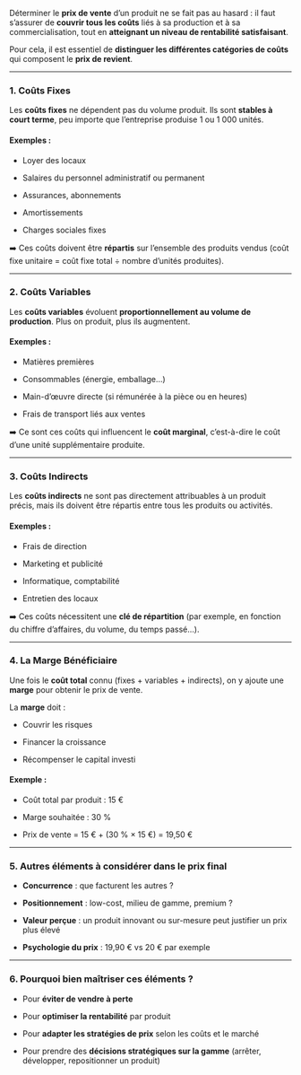 Déterminer le **prix de vente** d’un produit ne se fait pas au hasard : il faut s’assurer de **couvrir tous les coûts** liés à sa production et à sa commercialisation, tout en **atteignant un niveau de rentabilité satisfaisant**.

Pour cela, il est essentiel de **distinguer les différentes catégories de coûts** qui composent le **prix de revient**.

---

### 1. **Coûts Fixes**

Les **coûts fixes** ne dépendent pas du volume produit. Ils sont **stables à court terme**, peu importe que l’entreprise produise 1 ou 1 000 unités.

#### Exemples :

- Loyer des locaux
    
- Salaires du personnel administratif ou permanent
    
- Assurances, abonnements
    
- Amortissements
    
- Charges sociales fixes
    

➡️ Ces coûts doivent être **répartis** sur l’ensemble des produits vendus (coût fixe unitaire = coût fixe total ÷ nombre d’unités produites).

---

### 2. **Coûts Variables**

Les **coûts variables** évoluent **proportionnellement au volume de production**. Plus on produit, plus ils augmentent.

#### Exemples :

- Matières premières
    
- Consommables (énergie, emballage…)
    
- Main-d’œuvre directe (si rémunérée à la pièce ou en heures)
    
- Frais de transport liés aux ventes
    

➡️ Ce sont ces coûts qui influencent le **coût marginal**, c’est-à-dire le coût d’une unité supplémentaire produite.

---

### 3. **Coûts Indirects**

Les **coûts indirects** ne sont pas directement attribuables à un produit précis, mais ils doivent être répartis entre tous les produits ou activités.

#### Exemples :

- Frais de direction
    
- Marketing et publicité
    
- Informatique, comptabilité
    
- Entretien des locaux
    

➡️ Ces coûts nécessitent une **clé de répartition** (par exemple, en fonction du chiffre d’affaires, du volume, du temps passé…).

---

### 4. **La Marge Bénéficiaire**

Une fois le **coût total** connu (fixes + variables + indirects), on y ajoute une **marge** pour obtenir le prix de vente.

La **marge** doit :

- Couvrir les risques
    
- Financer la croissance
    
- Récompenser le capital investi
    

#### Exemple :

- Coût total par produit : 15 €
    
- Marge souhaitée : 30 %
    
- Prix de vente = 15 € + (30 % × 15 €) = 19,50 €
    

---

### 5. **Autres éléments à considérer dans le prix final**

- **Concurrence** : que facturent les autres ?
    
- **Positionnement** : low-cost, milieu de gamme, premium ?
    
- **Valeur perçue** : un produit innovant ou sur-mesure peut justifier un prix plus élevé
    
- **Psychologie du prix** : 19,90 € vs 20 € par exemple
    

---

### 6. **Pourquoi bien maîtriser ces éléments ?**

- Pour **éviter de vendre à perte**
    
- Pour **optimiser la rentabilité** par produit
    
- Pour **adapter les stratégies de prix** selon les coûts et le marché
    
- Pour prendre des **décisions stratégiques sur la gamme** (arrêter, développer, repositionner un produit)